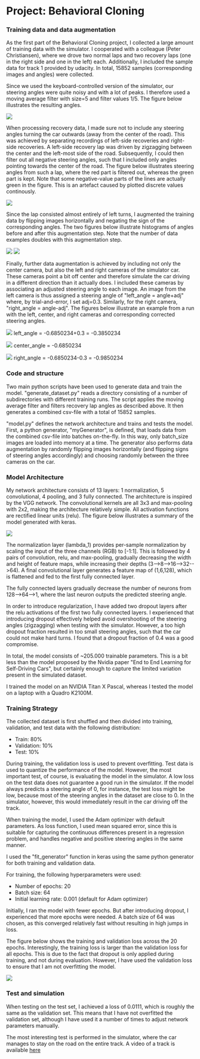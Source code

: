 # Project: Behavioral Cloning

### Training data and data augmentation
As the first part of the Behavioral Cloning project, I collected a large amount of training data with the simulator.
I cooperated with a colleague (Peter Christiansen), where we drove two normal laps and two recovery laps (one in the right side and one in the left) each. Additionally, I included the sample data for track 1 provided by udacity.
In total, 15852 samples (corresponding images and angles) were collected.

Since we used the keyboard-controlled version of the simulator, our steering angles were quite noisy and with a lot of peaks. I therefore used a moving average filter with size=5 and filter values 1/5. The figure below illustrates the resulting angles.

![](images/moving_average.png)

When processing recovery data, I made sure not to include any steering angles turning the car outwards (away from the center of the road). This was achieved by separating recordings of left-side recoveries and right-side recoveries. A left-side recovery lap was driven by zigzagging between the center and the left-most side of the road.
Subsequently, I could then filter out all negative steering angles, such that I included only angles pointing towards the center of the road. The figure below illustrates steering angles from such a lap, where the red part is filtered out, whereas the green part is kept. Note that some negative-value parts of the lines are actually green in the figure. This is an artefact caused by plotted discrete values continously.

![](images/recovery_filtering.png)

Since the lap consisted almost entirely of left turns, I augmented the training data by flipping images horizontally and negating the sign of the corresponding angles. The two figures below illustrate histograms of angles before and after this augmentation step. Note that the number of data examples doubles with this augmentation step.

![](images/angle_hist_before.png) ![](images/angle_hist_after.png)


Finally, further data augmentation is achieved by including not only the center camera, but also the left and right cameras of the simulator car.
These cameras point a bit off center and therefore simulate the car driving in a different direction than it actually does.
I included these cameras by associating an adjusted steering angle to each image.
An image from the left camera is thus assigned a steering angle of "left_angle = angle+adj" where, by trial-and-error, I set adj=0.3.
Similarly, for the right camera, "right_angle = angle-adj".
The figures below illustrate an example from a run with the left, center, and right cameras and corresponding corrected steering angles.

![](images/left_2017_01_17_09_49_47_970.jpg)
left_angle = -0.6850234+0.3 = -0.3850234

![](images/center_2017_01_17_09_49_47_970.jpg)
center_angle = -0.6850234

![](images/right_2017_01_17_09_49_47_970.jpg)
right_angle = -0.6850234-0.3 = -0.9850234

### Code and structure
Two main python scripts have been used to generate data and train the model.
"generate_dataset.py" reads a directory consisting of a number of subdirectories with different training runs. The script applies the moving average filter and filters recovery lap angles as described above. It then generates a combined csv-file with a total of 15852 samples.

"model.py" defines the network architecture and trains and tests the model.
First, a python generator, "myGenerator", is defined, that loads data from the combined csv-file into batches on-the-fly. In this way, only batch_size images are loaded into memory at a time. The generator also performs data augmentation by randomly flipping images horizontally (and flipping signs of steering angles accordingly) and choosing randomly between the three cameras on the car.

### Model Architecture
My network architecture consists of 13 layers: 1 normalization, 5 convolutional, 4 pooling, and 3 fully connected. The architecture is inspired by the VGG network. The convolutional kernels are all 3x3 and max-pooling with 2x2, making the architecture relatively simple. All activation functions are rectified linear units (relu). The figure below illustrates a summary of the model generated with keras.

![](images/model.png)

The normalization layer (lambda_1) provides per-sample normalization by scaling the input of the three channels (RGB) to [-1:1].
This is followed by 4 pairs of convolution, relu, and max-pooling, gradually decreasing the width and height of feature maps, while increasing their depths (3-->8-->16-->32-->64).
A final convolutional layer generates a feature map of (1,6,128), which is flattened and fed to the first fully connected layer.

The fully connected layers gradually decrease the number of neurons from 128-->64-->1, where the last neuron outputs the predicted steering angle.

In order to introduce regularization, I have added two dropout layers after the relu activations of the first two fully connected layers.
I experienced that introducing dropout effectively helped avoid overshooting of the steering angles (zigzagging) when testing with the simulator. However, a too high dropout fraction resulted in too small steering angles, such that the car could not make hard turns.
I found that a dropout fraction of 0.4 was a good compromise.

In total, the model consists of ~205.000 trainable parameters.
This is a bit less than the model proposed by the Nvidia paper "End to End Learning for Self-Driving Cars", but certainly enough to capture the limited variation present in the simulated dataset.

I trained the model on an NVIDIA Titan X Pascal, whereas I tested the model on a laptop with a Quadro K2100M.

### Training Strategy
The collected dataset is first shuffled and then divided into training, validation, and test data with the following distribution:

- Train: 80%
- Validation: 10%
- Test: 10%

During training, the validation loss is used to prevent overfitting.
Test data is used to quantize the performance of the model.
However, the most important test, of course, is evaluating the model in the simulator.
A low loss on the test data does not guarantee a good run in the simulator.
If the model always predicts a steering angle of 0, for instance, the test loss might be low, because most of the steering angles in the dataset are close to 0. In the simulator, however, this would immediately result in the car driving off the track.

When training the model, I used the Adam optimizer with default parameters.
As loss function, I used mean squared error, since this is suitable for capturing the continuous differences present in a regression problem, and handles negative and positive steering angles in the same manner.

I used the "fit_generator" function in keras using the same python generator for both training and validation data.

For training, the following hyperparameters were used:

- Number of epochs: 20
- Batch size: 64
- Initial learning rate: 0.001 (default for Adam optimizer)

Initially, I ran the model with fewer epochs. But after introducing dropout, I experienced that more epochs were needed.
A batch size of 64 was chosen, as this converged relatively fast without resulting in high jumps in loss.

The figure below shows the training and validation loss across the 20 epochs.
Interestingly, the training loss is larger than the validation loss for all epochs.
This is due to the fact that dropout is only applied during training, and not during evaluation.
However, I have used the validation loss to ensure that I am not overfitting the model.

![](images/loss.png)

### Test and simulation
When testing on the test set, I achieved a loss of 0.0111, which is roughly the same as the validation set.
This means that I have not overfitted the validation set, although I have used it a number of times to adjust network parameters manually.

The most interesting test is performed in the simulator, where the car manages to stay on the road on the entire track.
A video of a track is available [here](https://youtu.be/BXbp5hLWaKI)